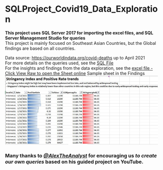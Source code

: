 # SQLProject_Covid19_Data_Exploration
**This project uses SQL Server 2017 for importing the excel files, and SQL Server Management Studio for queries**<br>
This project is mainly focused on Southeast Asian Countries, but the Global findings are based on all countries.

Data source: https://ourworldindata.org/covid-deaths up to April 2021<br>
For more details on the queries used, see the [SQL File](https://github.com/SandyGCabanes/SQLProject_Covid19_Data_Exploration/blob/main/SQL_Project_SEA_Data%20Exploration.sql)
<br>
For the insights and findings from the data exploration, see the [excel file - Click View Raw to open the Sheet online](https://github.com/SandyGCabanes/SQLProject_Covid19_Data_Exploration/blob/main/Findings%20from%20SQL%20data%20explorations.xlsx)
Sample sheet in the Findings
![Screenshot_stringency_index](Screenshot_stringency.jpg)

### Many thanks to *[@AlexTheAnalyst](https://github.com/AlexTheAnalyst)* for encouraging us *to create our own queries* based on his guided project on YouTube.<br>


